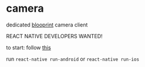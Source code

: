 # camera
dedicated [blooprint](http://blooprint.xyz) camera client

REACT NATIVE DEVELOPERS WANTED!

to start: follow [this](https://facebook.github.io/react-native/docs/getting-started.html)

run `react-native run-android` or `react-native run-ios`
